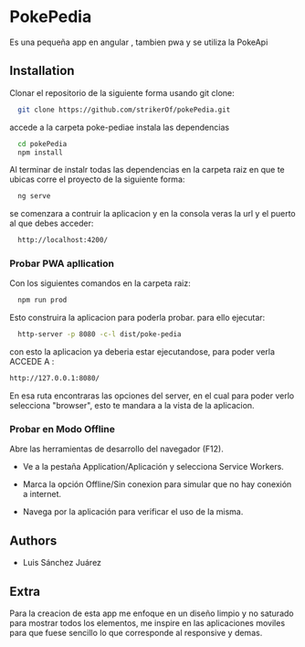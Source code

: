 
# PokePedia

Es una pequeña app en angular , tambien pwa y se utiliza la PokeApi

## Installation

Clonar el repositorio de la siguiente forma usando git clone:

```bash
  git clone https://github.com/strikerOf/pokePedia.git
```
accede a la carpeta poke-pediae instala las dependencias
```bash
  cd pokePedia
  npm install
```
Al terminar de instalr todas las dependencias en la carpeta raiz en que te ubicas corre el proyecto de la siguiente forma:

```bash
  ng serve
```
se comenzara a contruir la aplicacion y en la consola veras la url y el puerto al que debes acceder:

```bash
  http://localhost:4200/
```


### Probar PWA apllication
Con los siguientes comandos en la carpeta raiz:
```bash
  npm run prod
```
Esto construira la aplicacion para poderla probar.
para ello ejecutar:
```bash
  http-server -p 8080 -c-l dist/poke-pedia
```
con esto la aplicacion ya deberia estar ejecutandose, para poder verla ACCEDE A :
```bash
http://127.0.0.1:8080/
```
En esa ruta encontraras las opciones del server, en el cual para poder verlo selecciona "browser", esto te mandara a la vista de la aplicacion.

### Probar en Modo Offline
Abre las herramientas de desarrollo del navegador (F12).

* Ve a la pestaña Application/Aplicación y selecciona Service Workers.

* Marca la opción Offline/Sin conexion para simular que no hay conexión a internet.

* Navega por la aplicación para verificar el uso de la misma.
## Authors

- Luis Sánchez Juárez

## Extra
Para la creacion de esta app me enfoque en un diseño limpio y no saturado para mostrar todos los elementos, me inspire en las aplicaciones moviles para que fuese sencillo lo que corresponde al responsive y demas.